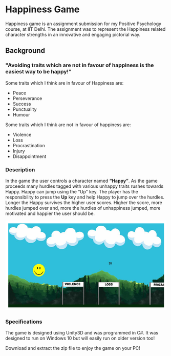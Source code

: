 # Happiness Game

Happiness game is an assignment submission for my Positive Psychology course, at IIT Delhi. The assignment was to represent the Happiness related character strengths in an innovative and engaging pictorial way.

## Background

### "Avoiding traits which are not in favour of happiness is the easiest way to be happy!"

Some traits which I think are in favour of Happiness are:
- Peace
- Perseverance
- Success
- Punctuality
- Humour

Some traits which I think are not in favour of happiness are:
- Violence
- Loss
- Procrastination
- Injury
- Disappointment

### Description

In the game the user controls a character named **“Happy”**. As the game proceeds many hurdles tagged with various unhappy traits rushes towards Happy. Happy can jump using the “Up” key. The player has the responsibility to press the **Up** key and help Happy to jump over the hurdles.
Longer the Happy survives the higher user scores.
Higher the score, more hurdles jumped over and, more the hurdles of unhappiness jumped, more motivated and happier the user should be.

![Screenshot form the game](https://github.com/pranjalrai-iitd/Happiness-game/blob/master/Capture.PNG)

### Specifications

The game is designed using Unity3D and was programmed in C#. It was designed to run on Windows 10 but will easily run on older version too! 

Download and extract the zip file to enjoy the game on your PC!


